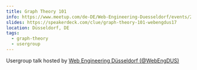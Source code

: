 ```yaml
---
title: Graph Theory 101
info: https://www.meetup.com/de-DE/Web-Engineering-Duesseldorf/events/240576077/
slides: https://speakerdeck.com/clue/graph-theory-101-webengdus17
location: Düsseldorf, DE
tags:
  - graph-theory
  - usergroup
---
```

Usergroup talk hosted by <a href="https://www.meetup.com/de-DE/Web-Engineering-Duesseldorf/">Web Engineering Düsseldorf (@WebEngDUS)</a>
